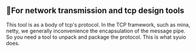 🍌For network transmission and tcp design tools
----
This tool is as a body of tcp's protocol. 
In the TCP framework, such as mina, netty, we generally inconvenience the encapsulation of the message pipe.
So you need a tool to unpack and package the protocol.
This is what syuio does.


